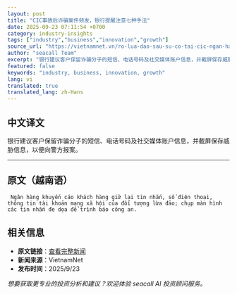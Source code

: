 ```yaml
---
layout: post
title: "CIC事故后诈骗案件频发，银行提醒注意七种手法"
date: 2025-09-23 07:11:54 +0700
category: industry-insights
tags: ["industry","business","innovation","growth"]
source_url: "https://vietnamnet.vn/ro-lua-dao-sau-su-co-tai-cic-ngan-hang-gia-tang-canh-bao-2445285.html"
author: "seacall Team"
excerpt: "银行建议客户保留诈骗分子的短信、电话号码及社交媒体账户信息，并截屏保存威胁信息，以便向警方报案。..."
featured: false
keywords: "industry, business, innovation, growth"
lang: vi
translated: true
translated_lang: zh-Hans
---
```


## 中文译文

银行建议客户保留诈骗分子的短信、电话号码及社交媒体账户信息，并截屏保存威胁信息，以便向警方报案。

---

## 原文（越南语）

     Ngân hàng khuyến cáo khách hàng giữ lại tin nhắn, số điện thoại, thông tin tài khoản mạng xã hội của đối tượng lừa đảo; chụp màn hình các tin nhắn đe dọa để trình báo công an.

## 相关信息

- **原文链接**：[查看完整新闻](https://vietnamnet.vn/ro-lua-dao-sau-su-co-tai-cic-ngan-hang-gia-tang-canh-bao-2445285.html)
- **新闻来源**：VietnamNet
- **发布时间**：2025/9/23

*想要获取更专业的投资分析和建议？欢迎体验 seacall AI 投资顾问服务。*